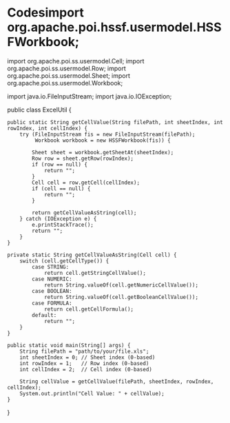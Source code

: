 # Codesimport org.apache.poi.hssf.usermodel.HSSFWorkbook;
import org.apache.poi.ss.usermodel.Cell;
import org.apache.poi.ss.usermodel.Row;
import org.apache.poi.ss.usermodel.Sheet;
import org.apache.poi.ss.usermodel.Workbook;

import java.io.FileInputStream;
import java.io.IOException;

public class ExcelUtil {

    public static String getCellValue(String filePath, int sheetIndex, int rowIndex, int cellIndex) {
        try (FileInputStream fis = new FileInputStream(filePath);
             Workbook workbook = new HSSFWorkbook(fis)) {

            Sheet sheet = workbook.getSheetAt(sheetIndex);
            Row row = sheet.getRow(rowIndex);
            if (row == null) {
                return "";
            }
            Cell cell = row.getCell(cellIndex);
            if (cell == null) {
                return "";
            }

            return getCellValueAsString(cell);
        } catch (IOException e) {
            e.printStackTrace();
            return "";
        }
    }

    private static String getCellValueAsString(Cell cell) {
        switch (cell.getCellType()) {
            case STRING:
                return cell.getStringCellValue();
            case NUMERIC:
                return String.valueOf(cell.getNumericCellValue());
            case BOOLEAN:
                return String.valueOf(cell.getBooleanCellValue());
            case FORMULA:
                return cell.getCellFormula();
            default:
                return "";
        }
    }

    public static void main(String[] args) {
        String filePath = "path/to/your/file.xls";
        int sheetIndex = 0; // Sheet index (0-based)
        int rowIndex = 1;   // Row index (0-based)
        int cellIndex = 2;  // Cell index (0-based)

        String cellValue = getCellValue(filePath, sheetIndex, rowIndex, cellIndex);
        System.out.println("Cell Value: " + cellValue);
    }
}
